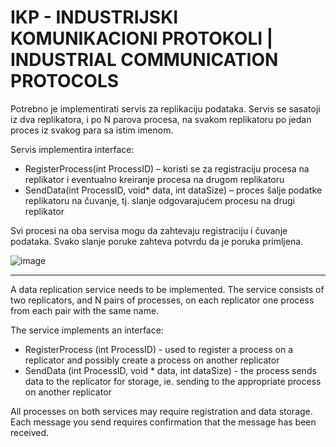 # IKP - INDUSTRIJSKI KOMUNIKACIONI PROTOKOLI | INDUSTRIAL COMMUNICATION PROTOCOLS
Potrebno je implementirati servis za replikaciju podataka. Servis se sasatoji iz dva replikatora, i po N parova procesa, na svakom replikatoru po jedan proces 
iz svakog para sa istim imenom. 

Servis implementira interface: 
* RegisterProcess(int ProcessID) – koristi se za registraciju procesa na replikator i eventualno kreiranje procesa na drugom replikatoru 
* SendData(int ProcessID, void* data, int dataSize) – proces šalje podatke replikatoru na čuvanje, tj. slanje odgovarajućem procesu na drugi replikator 

Svi procesi na oba servisa mogu da zahtevaju registraciju i čuvanje podataka. Svako slanje poruke zahteva potvrdu da je poruka primljena. 

![image](https://user-images.githubusercontent.com/80057962/163589374-2cd1e29f-3c5f-4cca-bcf6-35f8612e6b94.png)

----------------------------------------------------------------------------------------------------------------------------------------------------------------------
A data replication service needs to be implemented. The service consists of two replicators, and N pairs of processes, on each replicator one process from each 
pair with the same name. 

The service implements an interface: 
* RegisterProcess (int ProcessID) - used to register a process on a replicator and possibly create a process on another replicator 
* SendData (int ProcessID, void * data, int dataSize) - the process sends data to the replicator for storage, ie. sending to the appropriate process on another replicator 

All processes on both services may require registration and data storage. Each message you send requires confirmation that the message has been received.

